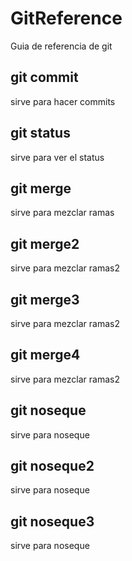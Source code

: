 # GitReference

Guia de referencia de git

## git commit

sirve para hacer commits

## git status

sirve para ver el status

## git merge

sirve para mezclar ramas

## git merge2

sirve para mezclar ramas2

## git merge3

sirve para mezclar ramas2

## git merge4

sirve para mezclar ramas2

## git noseque

sirve para noseque

## git noseque2

sirve para noseque

## git noseque3

sirve para noseque